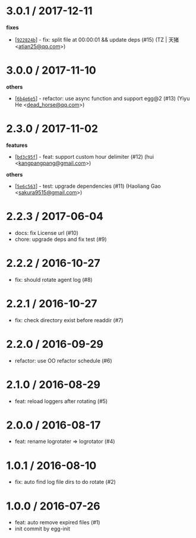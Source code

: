
3.0.1 / 2017-12-11
==================

**fixes**
  * [[`922824b`](http://github.com/eggjs/egg-logrotator/commit/922824bd4f761e2c37b36ca42b50391ac2be1b29)] - fix: split file at 00:00:01 && update deps (#15) (TZ | 天猪 <<atian25@qq.com>>)

3.0.0 / 2017-11-10
==================

**others**
  * [[`6b4e6e5`](http://github.com/eggjs/egg-logrotater/commit/6b4e6e58ee5aab5310059bde59f3c89fdba2d3ae)] - refactor: use async function and support egg@2 (#13) (Yiyu He <<dead_horse@qq.com>>)

2.3.0 / 2017-11-02
==================

**features**
  * [[`bd3c95f`](http://github.com/eggjs/egg-logrotator/commit/bd3c95f651783ae8ccb167d1ad1e8c9e8590440c)] - feat: support custom hour delimiter (#12) (hui <<kangpangpang@gmail.com>>)

**others**
  * [[`5e6c563`](http://github.com/eggjs/egg-logrotator/commit/5e6c563b0cf34fafe6eab3a1f9f4a084c8bd5a28)] - test: upgrade dependencies (#11) (Haoliang Gao <<sakura9515@gmail.com>>)

2.2.3 / 2017-06-04
==================

  * docs: fix License url (#10)
  * chore: upgrade deps and fix test (#9)

2.2.2 / 2016-10-27
==================

  * fix: should rotate agent log (#8)

2.2.1 / 2016-10-27
==================

  * fix: check directory exist before readdir (#7)

2.2.0 / 2016-09-29
==================

  * refactor: use OO refactor schedule (#6)

2.1.0 / 2016-08-29
==================

  * feat: reload loggers after rotating (#5)

2.0.0 / 2016-08-17
==================

  * feat: rename logrotater => logrotator (#4)

1.0.1 / 2016-08-10
==================

  * fix: auto find log file dirs to do rotate (#2)

1.0.0 / 2016-07-26
==================

  * feat: auto remove expired files (#1)
  * init commit by egg-init
